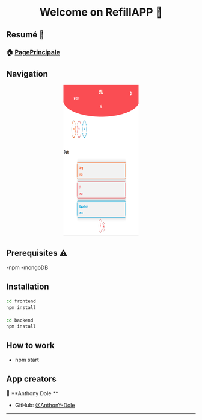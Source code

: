 <h1 align="center">Welcome on RefillAPP
 👋</h1>
<p align="center">

## Resumé :bookmark_tabs:


### 🏠 [PagePrincipale](https://github.com/AnthonY-Dole/CoinHybridApp)

## Navigation

<p align="center">
 <img src ="wallet.png" title = "Icon" alt = "Icon" width="200" height="400" >

</p>


## Prerequisites :warning:
-npm
-mongoDB



## Installation 

```sh
cd frontend
npm install

cd backend
npm install
```

## How to work

* npm start



## App creators

👤 **Anthony Dole  **

* GitHub: [@AnthonY-Dole ](https://github.com/AnthonY-Dole )
 


***
